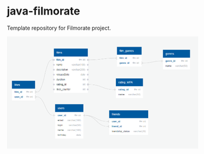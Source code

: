 # java-filmorate
Template repository for Filmorate project.

![BD_scheme](https://github.com/G6R1/java-filmorate/raw/add-database/bd_scheme.png)

